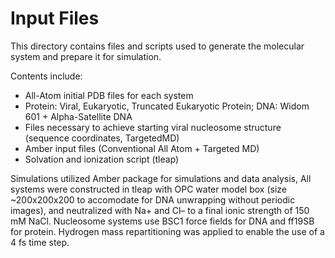 # Input Files

This directory contains files and scripts used to generate the molecular system and prepare it for simulation.

Contents include:
- All-Atom initial PDB files for each system
- Protein: Viral, Eukaryotic, Truncated Eukaryotic Protein; DNA: Widom 601 + Alpha-Satellite DNA
- Files necessary to achieve starting viral nucleosome structure (sequence coordinates, TargetedMD)
- Amber input files (Conventional All Atom + Targeted MD)
- Solvation and ionization script (tleap)

Simulations utilized Amber package for simulations and data analysis, All systems were constructed in tleap with OPC water model box (size ~200x200x200 to accomodate for DNA unwrapping without periodic images), and neutralized with Na+ and Cl– to a final ionic strength of 150 mM NaCl. Nucleosome systems use BSC1 force fields for DNA and ff19SB for protein. Hydrogen mass repartitioning was applied to enable the use of a 4 fs time step.
